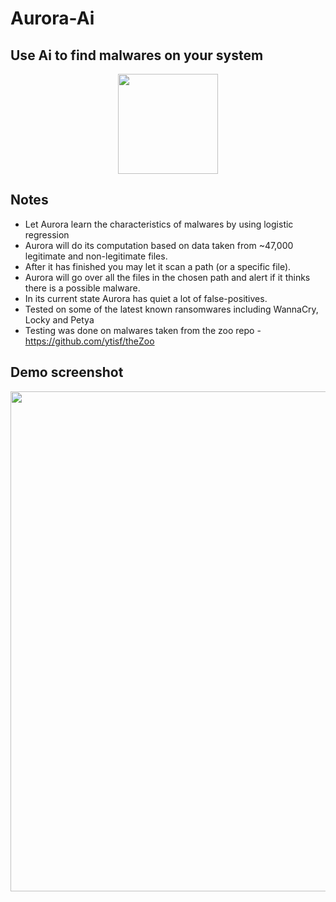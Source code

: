 # Aurora-Ai
## Use Ai to find malwares on your system

<p align="center">
<img src="Imgs/ai.png" width="160">
</p>

## Notes
- Let Aurora learn the characteristics of malwares by using logistic regression
- Aurora will do its computation based on data taken from ~47,000 legitimate and non-legitimate files.
- After it has finished you may let it scan a path (or a specific file).
- Aurora will go over all the files in the chosen path and alert if it thinks there is a possible malware.
- In its current state Aurora has quiet a lot of false-positives. 
- Tested on some of the latest known ransomwares including WannaCry, Locky and Petya
- Testing was done on malwares taken from the zoo repo - https://github.com/ytisf/theZoo

## Demo screenshot 
<p align="center">
<img src="Imgs/aurora-demo.png" width="800">
</p>


